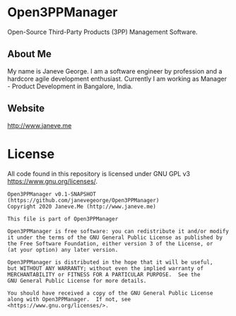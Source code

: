 # Open3PPManager
Open-Source Third-Party Products (3PP) Management Software.

## About Me
My name is Janeve George. I am a software engineer by profession and a hardcore agile development enthusiast. 
Currently I am working as Manager - Product Development in Bangalore, India. 

## Website
http://www.janeve.me

# License
All code found in this repository is licensed under GNU GPL v3 <https://www.gnu.org/licenses/>.

    Open3PPManager v0.1-SNAPSHOT (https://github.com/janevegeorge/Open3PPManager)
    Copyright 2020 Janeve.Me (http://www.janeve.me)
    
    This file is part of Open3PPManager
    
    Open3PPManager is free software: you can redistribute it and/or modify
    it under the terms of the GNU General Public License as published by
    the Free Software Foundation, either version 3 of the License, or
    (at your option) any later version.

    Open3PPManager is distributed in the hope that it will be useful,
    but WITHOUT ANY WARRANTY; without even the implied warranty of
    MERCHANTABILITY or FITNESS FOR A PARTICULAR PURPOSE.  See the
    GNU General Public License for more details.

    You should have received a copy of the GNU General Public License
    along with Open3PPManager.  If not, see <https://www.gnu.org/licenses/>.
